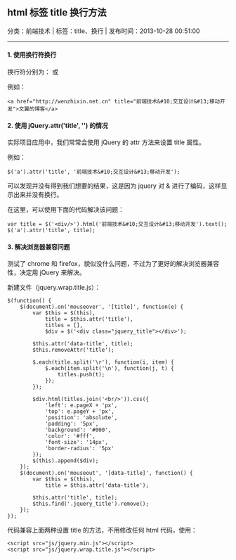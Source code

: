 ## html 标签 title 换行方法

分类：前端技术 | 标签：title、换行 | 发布时间：2013-10-28 00:51:00

___

#### 1. 使用换行符换行

换行符分别为：&#10; 或 &#13;

例如：

    <a href="http://wenzhixin.net.cn" title="前端技术&#10;交互设计&#13;移动开发">文翼的博客</a>
    
#### 2. 使用 jQuery.attr('title', '') 的情况

实际项目应用中，我们常常会使用 jQuery 的 attr 方法来设置 title 属性。

例如：

    $('a').attr('title', '前端技术&#10;交互设计&#13;移动开发');
    
可以发现并没有得到我们想要的结果，这是因为 jquery 对 & 进行了编码，这样显示出来并没有换行。

在这里，可以使用下面的代码解决该问题：

    var title = $('<div/>').html('前端技术&#10;交互设计&#13;移动开发').text();
    $('a').attr('title', title);

#### 3. 解决浏览器兼容问题

测试了 chrome 和 firefox，貌似没什么问题，不过为了更好的解决浏览器兼容性，决定用 jQuery 来解决。

新建文件（jquery.wrap.title.js）：

    $(function() {
        $(document).on('mouseover', '[title]', function(e) {
            var $this = $(this),
                title = $this.attr('title'),
                titles = [],
                $div = $('<div class="jquery_title"></div>');
                
            $this.attr('data-title', title);
            $this.removeAttr('title');
            
            $.each(title.split('\r'), function(i, item) {
                $.each(item.split('\n'), function(j, t) {
                    titles.push(t);
                });
            });
            
            $div.html(titles.join('<br/>')).css({
                'left': e.pageX + 'px',
                'top': e.pageY + 'px',
                'position': 'absolute',
                'padding': '5px',
                'background': '#000',
                'color': '#fff',
                'font-size': '14px',
                'border-radius': '5px'
            });
            $(this).append($div);
        });
        $(document).on('mouseout', '[data-title]', function() {
            var $this = $(this),
                title = $this.attr('data-title');
            
            $this.attr('title', title);
            $this.find('.jquery_title').remove();
        });
    });
    
代码兼容上面两种设置 title 的方法，不用修改任何 html 代码，使用：

    <script src="js/jquery.min.js"></script>
    <script src="js/jquery.wrap.title.js"></script>